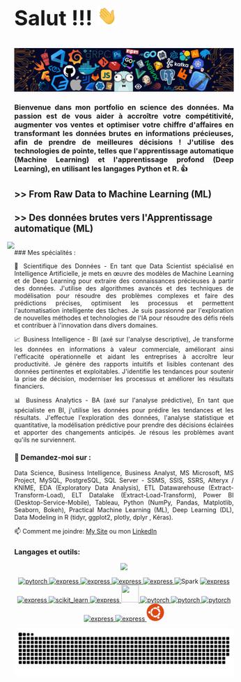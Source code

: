
<h2 align="left" style="font-size: 48px;">
    Salut !!!
    <img src="/waving.gif" 
         alt="Waving"
         height="45"
         width="45" />
</h2>


<!--
# Salut !!! 👋
-->
![Banner](./banner.png)


### <p align="justify">  Bienvenue dans mon portfolio en science des données. Ma passion est de vous aider à accroître votre compétitivité, augmenter vos ventes et optimiser votre chiffre d'affaires en transformant les données brutes en informations précieuses, afin de prendre de meilleures décisions ! J'utilise des technologies de pointe, telles que l'apprentissage automatique (Machine Learning) et l'apprentissage profond (Deep Learning), en utilisant les langages Python et R. 👍
</p>

## >> From Raw Data to Machine Learning (ML)  
## >> Des données brutes vers l'Apprentissage automatique (ML)


<img align="right" src="https://user-images.githubusercontent.com/123665882/214939231-66e09936-ee20-44e1-b1da-ff8a2647a965.gif" width="500" style="margin-right: 20px; margin-left: 20px"/>

<p style='text-align: justify;'>
<!--
<p align="right"> 
  <img src="https://user-images.githubusercontent.com/123665882/214939231-66e09936-ee20-44e1-b1da-ff8a2647a965.gif" width="500" style="margin-left: 20px; margin-bottom: 20px;"/>
</p>
<p style='text-align: justify;'>
-->
### Mes spécialités : 

<p style='text-align: justify;'>
🚀 Scientifique des Données - En tant que Data Scientist spécialisé en Intelligence Artificielle, je mets en œuvre des modèles de Machine Learning et de Deep Learning pour extraire des connaissances précieuses à partir des données. J'utilise des algorithmes avancés et des techniques de modélisation pour résoudre des problèmes complexes et faire des prédictions précises, optimisent les processus et permettent l'automatisation intelligente des tâches. Je suis passionné par l'exploration de nouvelles méthodes et technologies de l'IA pour résoudre des défis réels et contribuer à l'innovation dans divers domaines.

</p>

<p align="justify"> 
📈 Business Intelligence - BI (axé sur l'analyse descriptive), Je transforme les données en informations à valeur commerciale, améliorant ainsi l'efficacité opérationnelle et aidant les entreprises à accroître leur productivité. Je génère des rapports intuitifs et lisibles contenant des données pertinentes et exploitables. J'identifie les tendances pour soutenir la prise de décision, moderniser les processus et améliorer les résultats financiers.

</p>

<p align="justify"> 
📊 Business Analytics - BA (axé sur l'analyse prédictive), En tant que spécialiste en BI, j'utilise les données pour prédire les tendances et les résultats. J'effectue l'exploration des données, l'analyse statistique et quantitative, la modélisation prédictive pour prendre des décisions éclairées et apporter des changements anticipés. Je résous les problèmes avant qu'ils ne surviennent.

</p>

### 💬 Demandez-moi sur :
<p align="justify">   
Data Science, Business Intelligence, Business Analyst, MS Microsoft, MS Project, MySQL, PostgreSQL, SQL Server - SSMS, SSIS, SSRS, Alteryx / KNIME, EDA (Exploratory Data Analysis), ETL Datawarehouse (Extract-Transform-Load), ELT Datalake (Extract-Load-Transform), Power BI (Desktop-Service-Mobile), Tableau, Python (NumPy, Pandas, Matplotlib, Seaborn, Bokeh), Practical Machine Learning (ML), Deep Learning (DL), Data Modeling in R (tidyr, ggplot2, plotly, dplyr , Kéras).

</p>

📫 Comment me joindre:   [My Site](https://cesararce5.wixsite.com/mysite) ou mon [LinkedIn](https://www.linkedin.com/in/cesar-arce-mba-%F0%9F%8C%BF-70167713/)

### Langages et outils:

<p align="center">
  <a href="https://skillicons.dev">
    <img src="https://skillicons.dev/icons?i=py,r,vscode,react,powershell,regex,mysql,mongodb,postgres,sqlite,firebase,pytorch,tensorflow,matlab,ai,aws,gcp,azure,flask,linux,git,kubernetes,docker,github,githubactions,gitlab,discord,wordpress,arduino,raspberrypi" />
  </a>
</p>

<p align="center">
    <a href="https://www.anaconda.com/" target="_blank"> <img src="https://encrypted-tbn0.gstatic.com/images?q=tbn:ANd9GcToZuGFq2Tj9gvDP6Dm7w5TeYGrmCy0KOtwc8tvDsy606EmhjdsUZV_qx-RbQGhA-KDW3Y&usqp=CAU" alt="pytorch" width="48" height="48" /> </a>   
    <a href="https://www.spyder-ide.org/" target="_blank"> <img src="https://encrypted-tbn0.gstatic.com/images?q=tbn:ANd9GcRG4nmLnUDqDJMNYnvoIw2LrMP67vPbDNngRztSxwDftPQ7Hjk6gtHYIOwjQuCU0CILeT8&usqp=CAU" alt="express" width="43" height="40" /> </a> 
    <a href="https://jupyter.org/" target="_blank"> <img src="https://encrypted-tbn0.gstatic.com/images?q=tbn:ANd9GcRTQfO8XdRaElU-oiMX4jJFWjNO56ihBj8vLWl-8tZR0xFr4LL4nfzfXWLVCFeOjsGAZF4&usqp=CAU" alt="express" width="44" height="44"/> </a> 
    <a href="https://www.jetbrains.com/pycharm/"> <img src="https://miro.medium.com/max/1200/1*6Dhu1H4t028lOGbaZuyRCw.png" alt="express" width="43" height="40" /> </a>
    <a href="https://colab.research.google.com/notebooks/intro.ipynb?utm_source=scs-index#recent=true" target="_blank"> <img src="https://miro.medium.com/max/1042/1*L2u_koKpa1lcjvB8DEDHsg.jpeg" alt="express" width="44" height="44"/> </a> 
    <img title="Spark" alt="Spark" src="https://raw.githubusercontent.com/Thomas-George-T/Thomas-George-T/master/assets/apache_spark.svg" width="80" height="40" />  
    <a href="https://matplotlib.org/" target="_blank"> <img src="https://static.javatpoint.com/tutorial/matplotlib/images/matplotlib-tutorial.png" alt="express" width="44" height="44"/> </a> 
    <a href="https://seaborn.pydata.org/" target="_blank"> <img src="https://pbs.twimg.com/media/EhGuwXWXgAEERcn.png" alt="express" width="44" height="44"/> </a> 
    <a href="https://scikit-learn.org/" target="_blank"> <img src="https://upload.wikimedia.org/wikipedia/commons/0/05/Scikit_learn_logo_small.svg" alt="scikit_learn" width="40" height="40"/> </a>
    <a href="https://pandas.pydata.org/" target="_blank"> <img src="https://pandas.pydata.org/static/img/pandas_mark.svg" alt="express" width="44" height="44"/> </a>
    <a href="https://www.scipy.org/"> <img src="https://miro.medium.com/max/400/1*ejeltApvDzDBB9izIwnyiQ.png" width="40" height="40"/> </a>
    <a href="https://spacy.io/" target="_blank"> <img src="https://pbs.twimg.com/profile_images/699256981287100416/7-7zis8f_400x400.png" alt="pytorch" width="40" height="40"/> </a> 
    <a href="https://keras.io/" target="_blank"> <img src="https://upload.wikimedia.org/wikipedia/commons/thumb/a/ae/Keras_logo.svg/1200px-Keras_logo.svg.png" alt="pytorch" width="40" height="40"/> </a>   
    <a href="https://opencv.org/" target="_blank"> <img src="https://www.kindpng.com/picc/m/376-3766513_opencv-icon-hd-png-download.png" alt="pytorch" width="44" height="40"/> </a> 
    <a href="https://powerbi.microsoft.com/en-us/" target="_blank"> <img src="https://d11wkw82a69pyn.cloudfront.net/wm-reply/siteassets/images/power%20bi.png" alt="express" width="43" height="40" /> </a>  
    <a href="https://uneecops.com/lpage/tableau-software-landing-page/?lead=Marketing%20Team&data=Pay%20per%20Click%20Ads&leadtype=BI&service=Tableau&utm_term=tablu&utm_campaign=Tableau+BI&utm_source=adwords&utm_medium=ppc&hsa_acc=8552612374&hsa_cam=1615962432&hsa_grp=61145525276&hsa_ad=518466757380&hsa_src=g&hsa_tgt=kwd-301142873929&hsa_kw=tablu&hsa_mt=e&hsa_net=adwords&hsa_ver=3&gclid=Cj0KCQjw_8mHBhClARIsABfFgpjsZ7xm6kFh91pMncn7q1OAIqVApO9Uae5JTl9YNamEy5dnCO3C9TQaAmS_EALw_wcB" target="_blank"> <img src="https://logowik.com/content/uploads/images/tableau-software.jpg" alt="express" width="43" height="37" /> </a> 
    <code><img height="40" width="40" src="https://raw.githubusercontent.com/github/explore/80688e429a7d4ef2fca1e82350fe8e3517d3494d/topics/ubuntu/ubuntu.png"></code>
</p>

<!--- snake -->
<div align="center">
  <img  src="./grid-snake.svg"
       alt="snake" /></a>
</div>
</details>


<!--
**ArceCesar/ArceCesar** is a ✨ _special_ ✨ repository because its `README.md` (this file) appears on your GitHub profile.
<img align="left" alt="Tableau" width="36px" src="https://user-images.githubusercontent.com/63738694/124550859-548f2b80-ddff-11eb-9783-3769b94e1b8a.png">
Here are some ideas to get you started:

- 🔭 I’m currently working on ...
- 🌱 I’m currently learning ...
- 👯 I’m looking to collaborate on ...
- 🤔 I’m looking for help with ...
- 💬 Ask me about ...
- 📫 How to reach me: ...
- 😄 Pronouns: ...
- ⚡ Fun fact: ...
-->
